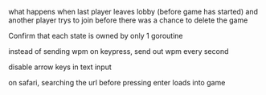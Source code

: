what happens when last player leaves lobby (before game has started) and another player trys to join before there was a chance to delete the game


Confirm that each state is owned by only 1 goroutine

instead of sending wpm on keypress, send out wpm every second

disable arrow keys in text input

on safari, searching the url before pressing enter loads into game